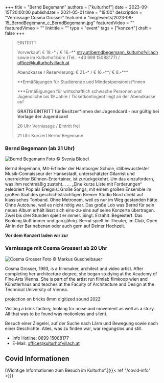 +++
title = "Bernd Begemann"
authors = ["kulturhof"]
date = 2023-09-15T20:00:00
publishdate = 2021-05-01
time = "19:00"
description = "Vernissage Cosma Grosser"
featured = "img/events/2023-09-15_BerndBegemann_c_BerndBegemann.jpg"
featuredVideo = ""
featuredVimeo = ""
linktitle = ""
type = "event"
tags = ["konzert"]
draft = false
+++

> EINTRITT: 
> 
> Vorverkauf: € 18.-\* / € 16.-\*\* [ntry.at/berndbegemann_kulturhofvillach](https://ntry.at/berndbegemann_kulturhofvillach) sowie im Kulturhof:büro (Tel.: +43 699 15088177) / office@kulturhofvillach.at
>
> Abendkasse / Reservierung: € 21.-\* / € 16.-\*\*/ € 8.-\*\*\*
> 
> \*\*Ermäßigungen für Studierende und Mindestpensionist\*innen
> 
> \*\*\*Ermäßigungen für wirtschaftlich schwache Personen und Jugendliche bis 19 Jahre / Ticketkontingent liegt an der Abendkasse auf
> 
> **GRATIS EINTRITT für Besitzer\*innen der Jugendcard - nur gültig bei Vorlage der Jugendcard**
>
> 20 Uhr Vernissage / Eintritt frei
>
> 21 Uhr Konzert Bernd Begemann


### Bernd Begemann (ab 21 Uhr)

![Bernd Begemann](/img/events/2023-09-15_Bernd_Begemann.jpg)
Foto © Svenja Blobel

Bernd Begemann, Mit-Erfinder der Hamburger Schule, stilbewusstester Musik-Connaisseur der Hansestadt, unterschätzter Gitarrist und unerreichter Bühnen-Entertainer, ist zurückgekehrt. Um das einzufordern, was ihm rechtmäßig zusteht…
… „Eine kurze Liste mit Forderungen“ zelebriert Pop als Ereignis: Große Songs, mit einem großen Ensemble im großen Saal des geschichtsträchtigen Bremer Studio Nord direkt auf klassisches Tonband.
Ohne Metronom, weil es nur im Weg gestanden hätte.
Ohne Autotune, weil es nicht nötig war.
Das große Lob was Bernd für sein neues Album erhält lässt sich eins-zu-eins auf seine Konzerte übertragen. Zwei bis drei Stunden spielt er immer. Singt. Erzählt. Begeistert.
Das Booking läuft immer und ganzjährig.  Bernd spielt im Theater, im Club, Open Air in der Bar nebenan oder auch gern auf Deiner Hochzeit.


**Vor dem Konzert laden wir zur** 
### Vernissage mit Cosma Grosser! ab 20 Uhr

![Cosma Grosser](/img/events/2023-09-15_CosmaGrosser_c_MarkusGuschelbauer.jpeg)
Foto © Markus Guschelbauer

Cosma Grosser, 1993, is a filmmaker, architect and video artist. After completing her architecture degree, she began studying at the Academy of Fine Arts Vienna. She is part of the artist run filmlab filmkoop wien and Künstlerhaus and teaches at the Faculty of Architecture and Design at the Technical University of Vienna.

projection on bricks
8mm digitized
sound
2022

Visiting a brick factory, looking for noise and
movement as well as a story. All that was to
be found was motionless and silent.

Besuch einer Ziegelei, auf der Suche nach Lärm
und Bewegung sowie nach einer Geschichte. Alles,
was zu finden war, war regungslos und still.



- Info Hotline: 0699 15088177 
- E-Mail: office@kulturhofvillach.at

## Covid Informationen 

[Wichtige Informationen zum Besuch im Kulturhof.]({{< ref "/covid-info" >}})
